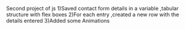 Second project of js
1)Saved contact form details in a variable ,tabular structure with flex boxes
2)For each entry ,created a new row with the details entered
3)Added some Animations
